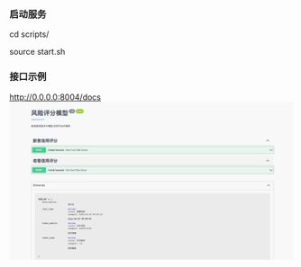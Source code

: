 ### 启动服务
cd scripts/ </n>

source start.sh </n>

### 接口示例
http://0.0.0.0:8004/docs
![img.png](UI.png)
